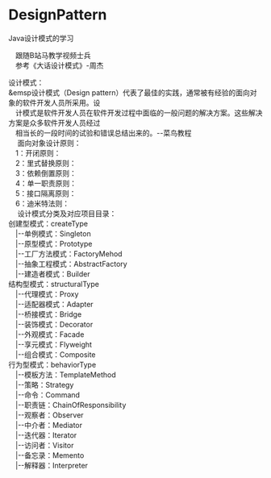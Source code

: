 # DesignPattern
Java设计模式的学习  

&emsp;跟随B站马教学视频士兵  
&emsp;参考《大话设计模式》-周杰  

设计模式：  
&emsp设计模式（Design pattern）代表了最佳的实践，通常被有经验的面向对象的软件开发人员所采用。设  
&emsp;计模式是软件开发人员在软件开发过程中面临的一般问题的解决方案。这些解决方案是众多软件开发人员经过  
&emsp;相当长的一段时间的试验和错误总结出来的。--菜鸟教程  
&emsp;
面向对象设计原则：  
&emsp;1：开闭原则：  
&emsp;2：里式替换原则：  
&emsp;3：依赖倒置原则：  
&emsp;4：单一职责原则：  
&emsp;5：接口隔离原则：  
&emsp;6：迪米特法则：  
&emsp;
  设计模式分类及对应项目目录：  
  创建型模式：createType  
&emsp;|--单例模式：Singleton  
&emsp;|--原型模式：Prototype  
&emsp;|--工厂方法模式：FactoryMehod  
&emsp;|--抽象工程模式：AbstractFactory  
&emsp;|--建造者模式：Builder  
  结构型模式：structuralType  
&emsp;|--代理模式：Proxy  
&emsp;|--适配器模式：Adapter  
&emsp;|--桥接模式：Bridge  
&emsp;|--装饰模式：Decorator  
&emsp;|--外观模式：Facade  
&emsp;|--享元模式：Flyweight  
&emsp;|--组合模式：Composite  
  行为型模式：behaviorType   
&emsp;|--模板方法：TemplateMethod  
&emsp;|--策略：Strategy  
&emsp;|--命令：Command  
&emsp;|--职责链：ChainOfResponsibility  
&emsp;|--观察者：Observer  
&emsp;|--中介者：Mediator  
&emsp;|--迭代器：Iterator  
&emsp;|--访问者：Visitor  
&emsp;|--备忘录：Memento  
&emsp;|--解释器：Interpreter  
 
&emsp;
&emsp;
&emsp;